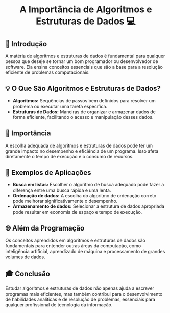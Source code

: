 <h1 align="center">A Importância de Algoritmos e Estruturas de Dados 💻</h1>

## 🚀 Introdução
A matéria de algoritmos e estruturas de dados é fundamental para qualquer pessoa que deseje se tornar um bom programador ou desenvolvedor de software. Ela ensina conceitos essenciais que são a base para a resolução eficiente de problemas computacionais.

## 💡 O Que São Algoritmos e Estruturas de Dados?
- **Algoritmos:** Sequências de passos bem definidos para resolver um problema ou executar uma tarefa específica.
- **Estruturas de Dados:** Maneiras de organizar e armazenar dados de forma eficiente, facilitando o acesso e manipulação desses dados.

## 🌟 Importância
A escolha adequada de algoritmos e estruturas de dados pode ter um grande impacto no desempenho e eficiência de um programa. Isso afeta diretamente o tempo de execução e o consumo de recursos.

## 💼 Exemplos de Aplicações
- **Busca em listas:** Escolher o algoritmo de busca adequado pode fazer a diferença entre uma busca rápida e uma lenta.
- **Ordenação de dados:** A escolha do algoritmo de ordenação correto pode melhorar significativamente o desempenho.
- **Armazenamento de dados:** Selecionar a estrutura de dados apropriada pode resultar em economia de espaço e tempo de execução.

## 🌐 Além da Programação
Os conceitos aprendidos em algoritmos e estruturas de dados são fundamentais para entender outras áreas da computação, como inteligência artificial, aprendizado de máquina e processamento de grandes volumes de dados.

## 🎓 Conclusão
Estudar algoritmos e estruturas de dados não apenas ajuda a escrever programas mais eficientes, mas também contribui para o desenvolvimento de habilidades analíticas e de resolução de problemas, essenciais para qualquer profissional de tecnologia da informação.

